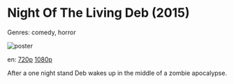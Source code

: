 # Night Of The Living Deb (2015)

Genres: comedy, horror

![poster](http://image.tmdb.org/t/p/w500/tM2cjGghcFX0tYrHsIXGxEPI3uz.jpg)

en:
  [720p](magnet:?xt=urn:btih:6FD84768B49EFC5677601C91E8786CA8C094CEF9&tr=udp://glotorrents.pw:6969/announce&tr=udp://tracker.opentrackr.org:1337/announce&tr=udp://torrent.gresille.org:80/announce&tr=udp://tracker.openbittorrent.com:80&tr=udp://tracker.coppersurfer.tk:6969&tr=udp://tracker.leechers-paradise.org:6969&tr=udp://p4p.arenabg.ch:1337&tr=udp://tracker.internetwarriors.net:1337)
  [1080p](magnet:?xt=urn:btih:43FA461DD342047FDF1D839E178729B62D30D63D&tr=udp://glotorrents.pw:6969/announce&tr=udp://tracker.opentrackr.org:1337/announce&tr=udp://torrent.gresille.org:80/announce&tr=udp://tracker.openbittorrent.com:80&tr=udp://tracker.coppersurfer.tk:6969&tr=udp://tracker.leechers-paradise.org:6969&tr=udp://p4p.arenabg.ch:1337&tr=udp://tracker.internetwarriors.net:1337)
  


After a one night stand Deb wakes up in the middle of a zombie apocalypse.